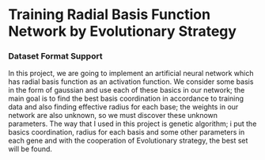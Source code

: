 <h1>Training Radial Basis Function Network by Evolutionary Strategy</h1>
<h3>Dataset Format Support</h3>
<p> In this project, we are going to implement an artificial neural network which has radial basis function as an activation function. We consider some basis in the form of gaussian and use each of these basics in our network; the main goal is to find the best basis coordination in accordance to training data and also finding effective radius for each base; the weights in our network are also unknown, so we must discover these unknown parameters. The way that I used in this project is genetic algorithm; i put the basics coordination, radius for each basis and some other parameters in each gene and with the cooperation of Evolutionary strategy, the best set will be found.</p>
